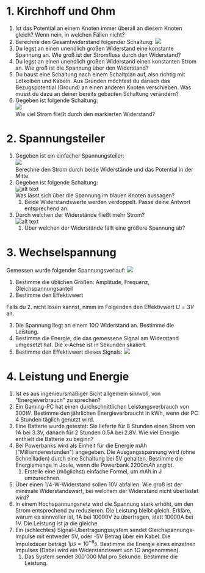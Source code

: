 
# 1. Kirchhoff und Ohm

1. Ist das Potential an einem Knoten immer überall an diesem Knoten gleich?
Wenn nein, in welchen Fällen nicht?
2. Berechne den Gesamtwiderstand folgender Schaltung: ![](../assets/images/2025-07-09-15-08-50.png)
3. Du legst an einen unendlich großen Widerstand eine konstante Spannung an.
Wie groß ist der Stromfluss durch den Widerstand?
4. Du legst an einen unendlich großen Widerstand einen konstanten
Strom an.
Wie groß ist die Spannung über den Widerstand?
5. Du baust eine Schaltung nach einem Schaltplan auf, also richtig mit Lötkolben und Kabeln.
Aus Gründen möchtest du danach das Bezugspotential (Ground) an einen anderen Knoten verschieben.
Was musst du dazu an deiner bereits gebauten Schaltung verändern?
6. Gegeben ist folgende Schaltung:\
![](../assets/images/2025-07-06-16-23-45.png)\
Wie viel Strom fließt durch den markierten Widerstand?

# 2. Spannungsteiler

1. Gegeben ist ein einfacher Spannungsteiler:\
![](../assets/images/2025-07-06-16-10-16.png)\
Berechne den Strom durch beide Widerstände und das Potential in der Mitte.
2. Gegeben ist folgende Schaltung:\
![alt text](../assets/images/image.png)\
Was lässt sich über die Spannung im blauen Knoten aussagen?
   1. Beide Widerstandswerte werden verdoppelt. Passe deine Antwort entsprechend an.
3. Durch welchen der Widerstände fließt mehr Strom?\
![alt text](../assets/images/image-1.png)
    1. Über welchen der Widerstände fällt eine größere Spannung ab?

# 3. Wechselspannung
Gemessen wurde folgender Spannungsverlauf:
![](../assets/images/2025-07-09-08-31-56.png)

1. Bestimme die üblichen Größen: Amplitude, Frequenz, Gleichspannungsanteil
2. Bestimme den Effektivwert

Falls du 2. nicht lösen kannst, nimm im Folgenden den Effektivwert $U = 3V$ an.

3. Die Spannung liegt an einem $10 \Omega$ Widerstand an. Bestimme die Leistung.
4. Bestimme die Energie, die das gemessene Signal am Widerstand umgesetzt hat. Die x-Achse ist in Sekunden skaliert.
5. Bestimme den Effektivwert dieses Signals:
![](../assets/images/2025-07-09-08-55-42.png)

# 4. Leistung und Energie
1. Ist es aus ingenieursmäßiger Sicht allgemein sinnvoll, von "Energieverbrauch" zu sprechen?
2. Ein Gaming-PC hat einen durchschnittlichen Leistungsverbrauch von $300W$. Bestimme den jährlichen Energieverbraucht in kWh, wenn der PC 4 Stunden täglich genutzt wird.
3. Eine Batterie wurde getestet: Sie lieferte für 8 Stunden einen Strom von 1A bei 3.3V, danach für 2 Stunden 0.5A bei 2.8V. Wie viel Energie enthielt die Batterie zu beginn?
4. Bei Powerbanks wird als Einheit für die Energie mAh ("Milliamperestunden") angegeben. Die Ausgangsspannung wird (ohne Schnellladen) durch eine Schaltung bei 5V gehalten. Bestimme die Energiemenge in Joule, wenn die Powerbank $2200mAh$ angibt.
    1. Erstelle eine (möglichst) einfache Formel, um mAh in J umzurechnen.
5. Über einen 1/4-W-Widerstand sollen 10V abfallen. Wie groß ist der minimale Widerstandswert, bei welchem der Widerstand nicht überlastet wird?
6. In einem Hochspannungsnetz wird die Spannung stark erhöht, um den Strom entsprechend zu reduzieren. Die Leistung bleibt gleich. Erkläre, warum es sinnvoller ist, 1A bei 10000V zu übertragen, statt 10000A bei 1V. Die Leistung ist ja die gleiche.
7. Ein (schlechtes) Signal-Übertragungssystem sendet Gleichspannungs-Impulse mit entweder 5V, oder -5V Betrag über ein Kabel. Die Impulsdauer beträgt $1 \mu s = 10^{-6}s$. Bestimme die Energie eines einzelnen Impulses (Dabei wird ein Widerstandswert von $1 \Omega$ angenommen).
   1. Das System sendet 300'000 Mal pro Sekunde. Bestimme die Leistung.

